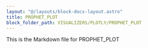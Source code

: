 ```yaml
---
layout: "@/layouts/block-docs-layout.astro"
title: PROPHET_PLOT
block_folder_path: VISUALIZERS/PLOTLY/PROPHET_PLOT
---
```


This is the Markdown file for PROPHET_PLOT

